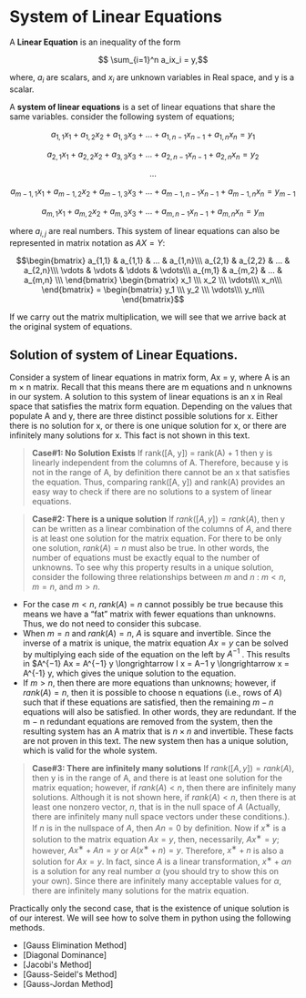 # System of Linear Equations

A **Linear Equation** is an inequality of the form 

```math

\sum_{i=1}^n a_ix_i = y,
```

where, $a_i$ are scalars, and $x_i$ are unknown variables in Real space, and y is a scalar.

A **system of linear equations** is a set of linear equations that share the same variables. consider the following system of equations;
```math 
a_{1,1}x_1 + a_{1,2}x_2 +  a_{1,3}x_3  + ... + a_{1,n-1}x_{n-1} + a_{1,n}x_n  = y_1
```
```math
a_{2,1}x_1 + a_{2,2}x_2 +  a_{3,3}x_3  + ... + a_{2,n-1}x_{n-1} + a_{2,n}x_n  = y_2
```
```math
...
```
```math
a_{{m-1},1}x_1  +  a_{{m-1},2}x_2  +  a_{{m-1},3}x_3  + ... +  a_{{m-1},n-1}x_{n-1} + a_{{m-1},n}x_n  = y_{m-1}
```
```math
a_{{m},1}x_1 + a_{{m},2}x_2 +  a_{{m},3}x_3  + ... +  a_{{m},n-1}x_{n-1} + a_{{m},n}x_n  = y_{m}
```

where $a_{i,j}$ are real numbers. This system of linear equations can also be represented in matrix notation as $AX = Y$:

```math
\begin{bmatrix} 
a_{1,1} & a_{1,1} & ... & a_{1,n}\\\ a_{2,1} & a_{2,2} & ... & a_{2,n}\\\ \vdots & \vdots & \ddots & \vdots\\\ a_{m,1} & a_{m,2} & ... & a_{m,n} \\\
\end{bmatrix}
\begin{bmatrix} 
x_1 \\\ x_2 \\\ \vdots\\\ x_n\\\
\end{bmatrix}
= 
\begin{bmatrix} 
y_1 \\\ y_2 \\\ \vdots\\\ y_n\\\
\end{bmatrix}
```
If we carry out the matrix multiplication, we will see that we arrive back at the original system of equations.

## Solution of system of Linear Equations.
Consider a system of linear equations in matrix form, Ax = y, where A is an m × n matrix. Recall that
this means there are m equations and n unknowns in our system. A solution to this system of linear
equations is an x in Real space that satisfies the matrix form equation. Depending on the values that populate
A and y, there are three distinct possible solutions for x. Either there is no solution for x, or there is
one unique solution for x, or there are infinitely many solutions for x. This fact is not shown in this
text.


> **Case#1: No Solution Exists**
If rank([A, y]) = rank(A) + 1 then y is linearly independent
from the columns of A. Therefore, because y is not in the range of A, by definition there cannot
be an x that satisfies the equation. Thus, comparing rank([A, y]) and rank(A) provides an easy
way to check if there are no solutions to a system of linear equations.

> **Case#2: There is a unique solution**
If $rank([A, y]) = rank(A)$, then y can be written as a
linear combination of the columns of $A$, and there is at least one solution for the matrix equation.
For there to be only one solution, $rank(A) = n$ must also be true. In other words, the number of
equations must be exactly equal to the number of unknowns. To see why this property results in a
unique solution, consider the following three relationships between $m$ and $n$ : $m < n, m = n$, and
$m > n$.
- For the case $m < n$, $rank(A) = n$ cannot possibly be true because this means we have a “fat”
matrix with fewer equations than unknowns. Thus, we do not need to consider this subcase.
- When $m = n$ and $rank(A) = n$, $A$ is square and invertible. Since the inverse of a matrix is
unique, the matrix equation $Ax = y$ can be solved by multiplying each side of the equation on
the left by $A^{−1}$ . This results in $A^{−1} Ax = A^{−1} y \longrightarrow I x = A−1 y \longrightarrow x = A^{-1} y, which gives the
unique solution to the equation.
- If $m > n$, then there are more equations than unknowns; however, if $rank(A) = n$, then it is
possible to choose n equations (i.e., rows of $A$) such that if these equations are satisfied, then
the remaining $m − n$ equations will also be satisfied. In other words, they are redundant. If the
m − n redundant equations are removed from the system, then the resulting system has an A
matrix that is $n \times n$ and invertible. These facts are not proven in this text. The new system then
has a unique solution, which is valid for the whole system.

> **Case#3: There are infinitely many solutions**
If $rank([A, y]) = rank(A)$, then y is in the
range of A, and there is at least one solution for the matrix equation; however, if $rank(A) < n$,
then there are infinitely many solutions. Although it is not shown here, if $rank(A) < n$, then there
is at least one nonzero vector, $n$, that is in the null space of $A$ (Actually, there are infinitely
many null space vectors under these conditions.). If $n$ is in the nullspace of $A$, then $An = 0$ by
definition. Now if $x^∗$ is a solution to the matrix equation $Ax = y$, then, necessarily, $Ax^∗ = y$;
however, $Ax^∗ + An = y$ or $A(x^∗ + n) = y$. Therefore, $x^∗ + n$ is also a solution for $Ax = y$. In
fact, since $A$ is a linear transformation, $x^∗ + \alpha n$ is a solution for any real number $\alpha$ (you should
try to show this on your own). Since there are infinitely many acceptable values for $\alpha$, there are
infinitely many solutions for the matrix equation.


Practically only the second case, that is the existence of unique solution is of our interest. We will see how to solve them in python using the 
following methods.

- [Gauss Elimination Method]
- [Diagonal Dominance]
- [Jacobi's Method]
- [Gauss-Seidel's Method]
- [Gauss-Jordan Method]
